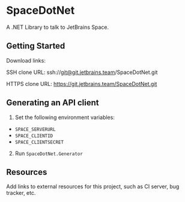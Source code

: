 # SpaceDotNet

A .NET Library to talk to JetBrains Space.

## Getting Started

Download links:

SSH clone URL: ssh://git@git.jetbrains.team/SpaceDotNet.git

HTTPS clone URL: https://git.jetbrains.team/SpaceDotNet.git

## Generating an API client

1) Set the following environment variables:

  * `SPACE_SERVERURL`
  * `SPACE_CLIENTID`
  * `SPACE_CLIENTSECRET`

2) Run `SpaceDotNet.Generator`

## Resources

Add links to external resources for this project, such as CI server, bug tracker, etc.
